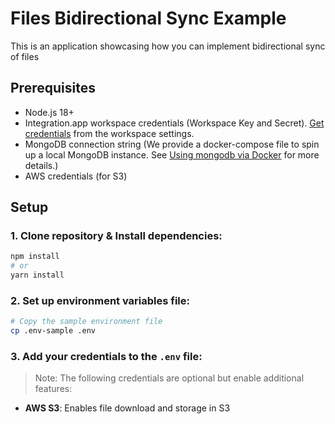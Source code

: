 # Files Bidirectional Sync Example

This is an application showcasing how you can implement bidirectional sync of files

## Prerequisites

- Node.js 18+
- Integration.app workspace credentials (Workspace Key and Secret). [Get credentials](https://console.integration.app/settings/workspace) from the workspace settings.
- MongoDB connection string (We provide a docker-compose file to spin up a local MongoDB instance. See [Using mongodb via Docker](#using-mongodb-via-docker) for more details.)
- AWS credentials (for S3)

## Setup

### 1. **Clone repository & Install dependencies:**

```bash
npm install
# or
yarn install
```

### 2. **Set up environment variables file:**

```bash
# Copy the sample environment file
cp .env-sample .env
```

### 3. **Add your credentials to the `.env` file:**

> Note: The following credentials are optional but enable additional features:

- **AWS S3**: Enables file download and storage in S3
